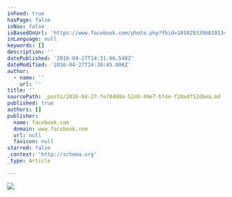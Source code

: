 ```yaml
---
inFeed: true
hasPage: false
inNav: false
isBasedOnUrl: 'https://www.facebook.com/photo.php?fbid=10102933968101349&set=a.10101915585583079.1073741827.14829176&type=3&theater'
inLanguage: null
keywords: []
description: ''
datePublished: '2016-04-27T14:31:06.548Z'
dateModified: '2016-04-27T14:30:45.806Z'
author:
  - name: ''
    url: ''
title: ''
sourcePath: _posts/2016-04-27-fe70480a-52d4-49e7-bf4e-f20a4f52dbea.md
published: true
authors: []
publisher:
  name: facebook.com
  domain: www.facebook.com
  url: null
  favicon: null
starred: false
_context: 'http://schema.org'
_type: Article

---
```

![](https://s3-us-west-2.amazonaws.com/the-grid-img/p/1843c8415e31de60c2fe8699cd8afe5d81595a59.jpg)